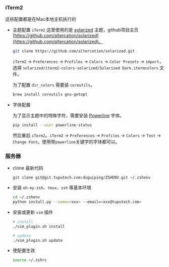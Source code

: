 ### **iTerm2**
这些配置都是在Mac本地主机执行的

- 主题配置
    `iTerm2` 这里使用的是 [solarized](http://ethanschoonover.com/solarized) 主题，github项目主页 [https://github.com/altercation/solarized](https://github.com/altercation/solarized)。
    
    ```zsh
    git clone https://github.com/altercation/solarized.git
    ```
    `iTerm2` -> `Preferences` -> `Profiles` -> `Colors` -> `Color Presets` -> `import`，选择 `solarized/iterm2-colors-solarized/Solarized Dark.itermcolors` 文件。

    为了配置 `dir_colors` 需要装 `coreutils`。

    ```zsh
    brew install coreutils gnu-getopt
    ```
- 字体配置

    为了显示主题中的特殊字符，需要安装 [Powerline](https://powerline.readthedocs.io/en/master/) 字体。

    ```zsh
    pip install --user powerline-status
    ```
    然后重启 `iTerm2`。`iTerm2` -> `Preferences` -> `Profiles` -> `Colors` -> `Test` -> `Change Font`。使用带`powerline`关键字的字体都可以。

### **服务器**
- clone 最新代码

    ```
    git clone git@git.tuputech.com:duguiping/ZSHENV.git ~/.zshenv
    ```

- 安装 `oh-my-zsh`、`tmux`、`zsh` 等基本环境

    ```zsh
    cd ~/.zshenv
    python install.py --name=<xxx> --email=<xxx@tuputech.com>
    ```

- 安装或更新 `vim` 插件

    ```zsh
    # install
    ./vim_plugin.sh install
    
    # update
    ./vim_plugin.sh update
    ```

- 使配置生效

    ```zsh
    source ~/.zshrc
    ```
